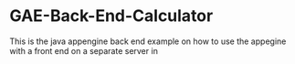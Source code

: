 # GAE-Back-End-Calculator
This is the java appengine back  end example on how to use the appegine with a front end on a separate server in 
